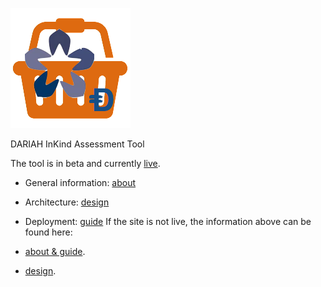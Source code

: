 ![inkind](https://raw.githubusercontent.com/Dans-labs/dariah/master/static/images/inkind_logo.png)

DARIAH InKind Assessment Tool

The tool is in beta and currently [live](https://dariah-beta.dans.knaw.nl/).

* General information: [about](https://dariah-beta.dans.knaw.nl/home/about)
* Architecture: [design](https://dariah-beta.dans.knaw.nl/home/design)
* Deployment: [guide](https://dariah-beta.dans.knaw.nl/home/deploy)
If the site is not live, the information above can be found here:

* [about & guide](https://github.com/Dans-labs/dariah/blob/master/client/src/js/helpers/mdText.js).
* [design](https://github.com/Dans-labs/dariah/blob/master/static/docs/design.pdf).
